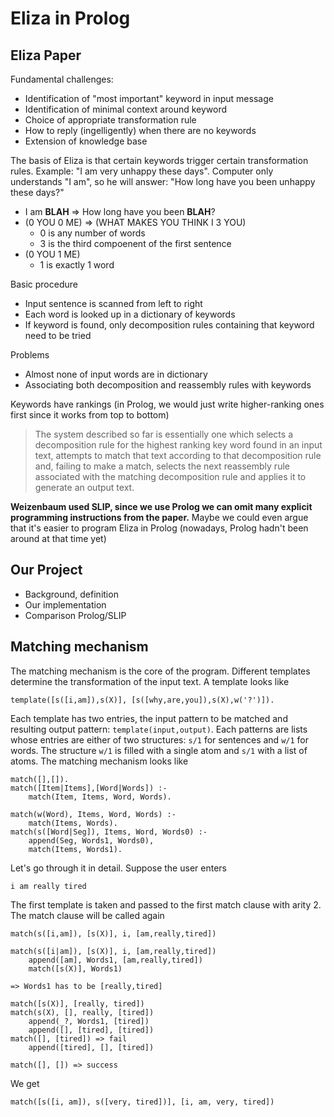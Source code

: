 # Eliza in Prolog

## Eliza Paper

Fundamental challenges:
- Identification of "most important" keyword in input message
- Identification of minimal context around keyword
- Choice of appropriate transformation rule
- How to reply (ingelligently) when there are no keywords
- Extension of knowledge base

The basis of Eliza is that certain keywords trigger certain transformation rules. Example: "I am very unhappy these days". Computer only understands "I am", so he will answer: "How long have you been unhappy these days?"

- I am **BLAH** => How long have you been **BLAH**?
- (0 YOU 0 ME) => (WHAT MAKES YOU THINK I 3 YOU)
  - 0 is any number of words
  - 3 is the third compoenent of the first sentence
- (0 YOU 1 ME)
  - 1 is exactly 1 word

Basic procedure  

- Input sentence is scanned from left to right
- Each word is looked up in a dictionary of keywords
- If keyword is found, only decomposition rules containing that keyword need to be tried

Problems

- Almost none of input words are in dictionary
- Associating both decomposition and reassembly rules with keywords

Keywords have rankings (in Prolog, we would just write higher-ranking ones first since it works from top to bottom)

> The system described so far is essentially one which selects a decomposition rule for the highest ranking key word found in an input text, attempts to match that text according to that decomposition rule and, failing to make a match, selects the next reassembly rule associated with the matching decomposition rule and applies it to generate an output text.

**Weizenbaum used SLIP, since we use Prolog we can omit many explicit programming instructions from the paper.** Maybe we could even argue that it's easier to program Eliza in Prolog (nowadays, Prolog hadn't been around at that time yet)

## Our Project

- Background, definition
- Our implementation
- Comparison Prolog/SLIP

## Matching mechanism

The matching mechanism is the core of the program. Different templates determine the transformation of the input text. A template looks like

```
template([s([i,am]),s(X)], [s([why,are,you]),s(X),w('?')]).
```

Each template has two entries, the input pattern to be matched and resulting output pattern: ```template(input,output)```. Each patterns are lists whose entries are either of two structures: ```s/1``` for sentences and ```w/1``` for words. The structure ```w/1``` is filled with a single atom and ```s/1``` with a list of atoms. The matching mechanism looks like

```
match([],[]).
match([Item|Items],[Word|Words]) :-
    match(Item, Items, Word, Words).

match(w(Word), Items, Word, Words) :-
    match(Items, Words).
match(s([Word|Seg]), Items, Word, Words0) :-
    append(Seg, Words1, Words0),
    match(Items, Words1).
```

Let's go through it in detail. Suppose the user enters

```
i am really tired
```

The first template is taken and passed to the first match clause with arity 2. The match clause will be called again

```
match(s([i,am]), [s(X)], i, [am,really,tired])
```

```
match(s([i|am]), [s(X)], i, [am,really,tired])
    append([am], Words1, [am,really,tired])
    match([s(X)], Words1)
    
=> Words1 has to be [really,tired]
```

```
match([s(X)], [really, tired])
match(s(X), [], really, [tired])
    append(_?, Words1, [tired])
    append([], [tired], [tired])
match([], [tired]) => fail
    append([tired], [], [tired])
```

```
match([], []) => success
```

We get

```
match([s([i, am]), s([very, tired])], [i, am, very, tired])
```